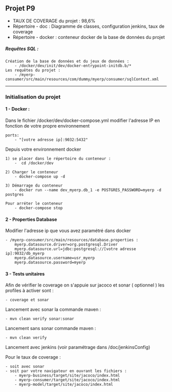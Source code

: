 ## Projet P9
* TAUX DE COVERAGE du projet : 98,6%
* Répertoire - doc : Diagramme de classes, configuration jenkins, taux de coverage
* Répertoire - docker : conteneur docker de la base de données du projet
##### Requêtes SQL :
    Création de la base de données et du jeux de données : 
        - /docker/dev/init/dev/docker-entrypoint-initdb.b/*
    Les requêtes du projet :
        - /myerp-consumer/src/main/resources/com/dummy/myerp/consumer/sqlContext.xml
---
### Initialisation du projet

#### 1 - Docker :
Dans le fichier /docker/dev/docker-compose.yml modifier l'adresse IP en fonction de votre propre environnement

    ports:
        - "[votre adresse ip]:9032:5432"

Depuis votre environnement docker
 
    1) se placer dans le répertoire du conteneur : 
        -  cd /docker/dev
        
    2) Charger le conteneur
        - docker-compose up -d
        
    3) Démarrage du conteneur
        - docker run --name dev_myerp.db_1 -e POSTGRES_PASSWORD=myerp -d postgres

    Pour arréter le conteneur
        - docker-compose stop

#### 2 - Properties Database
Modifier l'adresse ip que vous avez paramétré dans docker

    - /myerp-consumer/src/main/resources/database.properties :
        myerp.datasource.driver=org.postgresql.Driver
        myerp.datasource.url=jdbc:postgresql://[votre adresse ip]:9032/db_myerp
        myerp.datasource.username=usr_myerp
        myerp.datasource.password=myerp
        
#### 3 - Tests unitaires
Afin de vérifier le coverage on s'appuie sur jacoco et sonar ( optionnel )
les profiles à activer sont :
    
    - coverage et sonar
    
Lancement avec sonar la commande maven :

    - mvn clean verify sonar:sonar

Lancement sans sonar commande maven :

    - mvn clean verify

Lancement avec jenkins (voir paramétrage dans /doc/jenkinsConfig)

Pour le taux de coverage :

    - soit avec sonar
    - soit par votre navigateur en ouvrant les fichiers :
        - myerp-business/target/site/jacoco/index.html
        - myerp-consumer/target/site/jacoco/index.html
        - myerp-model/target/site/jacoco/index.html



